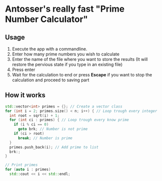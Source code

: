 # Antosser's really fast "Prime Number Calculator"
## Usage
1. Execute the app with a commandline.
2. Enter how many prime numbers you wish to calculate
3. Enter the name of the file where you want to store the results (It will restore the pervious state if you type in an existing file)
4. Press enter
5. Wait for the calculation to end or press **Escape** if you want to stop the calculation and proceed to saving part

## How it works
```cpp
std::vector<int> primes = {}; // Create a vector class
for (int i = 2; primes.size() < n; i++) { // Loop trough every integer between 2 and n
  int root = sqrt(i) + 1;
  for (int ci : primes) { // Loop trough every know prime
    if (i % ci == 0)
      goto brk; // Number is not prime
    if (ci > root)
      break; // Number is prime
  }
  primes.push_back(i); // Add prime to list
  brk:;
}

// Print primes
for (auto i : primes)
  std::cout << i << std::endl;
```
